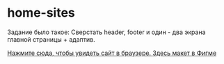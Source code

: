 # home-sites
<p>Задание было такое:
Сверстать header, footer и один - два экрана главной страницы + адаптив.</p> 

<a href = "https://marinakisljkova.github.io/home-sites/"> Нажмите сюда, чтобы увидеть сайт в браузере. </a>
<a href = "https://www.figma.com/file/47VXEZg5r9q0rU3AfsEugb/%D0%9A%D0%BE%D0%BC%D0%BF%D0%BB%D0%B5%D0%BA%D1%81%D0%BD%D1%8B%D0%B9-%D0%B8%D0%BD%D1%82%D0%B5%D1%80%D0%BD%D0%B5%D1%82-%D0%BC%D0%B0%D1%80%D0%BA%D0%B5%D1%82%D0%B8%D0%BD%D0%B3-(%D0%B4%D0%BB%D1%8F-%D0%B3%D0%B8%D1%82-%D1%85%D0%B0%D0%B1%D0%B0)?type=design&node-id=0-1&mode=design&t=KtTpQsuouUDYaMQW-0">Здесь макет в Фигме</a>
